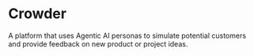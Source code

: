 # Crowder
A platform that uses Agentic AI personas to simulate potential customers and provide feedback on new product or project ideas.
